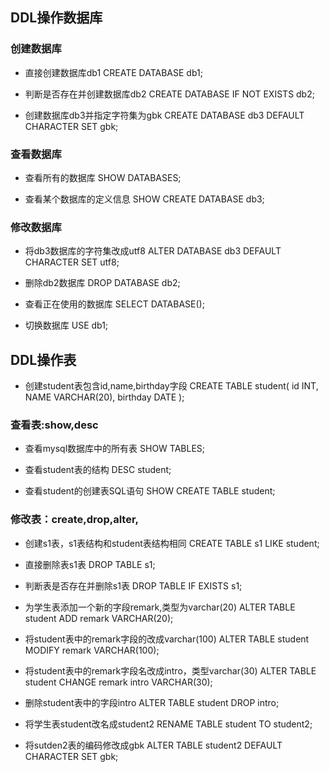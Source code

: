 ## DDL操作数据库

### 创建数据库

- 直接创建数据库db1
CREATE DATABASE db1;

- 判断是否存在并创建数据库db2
CREATE DATABASE IF NOT EXISTS db2;

- 创建数据库db3并指定字符集为gbk
CREATE DATABASE db3 DEFAULT CHARACTER SET gbk;

### 查看数据库
- 查看所有的数据库
SHOW DATABASES;

- 查看某个数据库的定义信息
SHOW CREATE DATABASE db3;


### 修改数据库
- 将db3数据库的字符集改成utf8
ALTER DATABASE db3 DEFAULT CHARACTER SET utf8;

- 删除db2数据库
DROP DATABASE db2;

- 查看正在使用的数据库
SELECT DATABASE();

- 切换数据库
USE db1;


## DDL操作表
- 创建student表包含id,name,birthday字段
CREATE TABLE student(
	id INT,
	NAME VARCHAR(20),
	birthday DATE
);

### 查看表:show,desc

- 查看mysql数据库中的所有表
SHOW TABLES;

- 查看student表的结构
DESC student;

- 查看student的创建表SQL语句
SHOW CREATE TABLE student;

### 修改表：create,drop,alter,
- 创建s1表，s1表结构和student表结构相同
CREATE TABLE s1 LIKE student;

- 直接删除表s1表
DROP TABLE s1;

- 判断表是否存在并删除s1表
DROP TABLE IF EXISTS s1;


- 为学生表添加一个新的字段remark,类型为varchar(20)
ALTER TABLE student ADD remark VARCHAR(20);


- 将student表中的remark字段的改成varchar(100)
ALTER TABLE student MODIFY remark VARCHAR(100);

- 将student表中的remark字段名改成intro，类型varchar(30)
ALTER TABLE student CHANGE remark intro VARCHAR(30);

- 删除student表中的字段intro
ALTER TABLE student DROP intro;

- 将学生表student改名成student2
RENAME TABLE student TO student2;

- 将sutden2表的编码修改成gbk
ALTER TABLE student2 DEFAULT CHARACTER SET gbk;